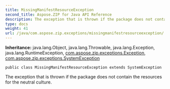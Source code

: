 ```yaml
---
title: MissingManifestResourceException
second_title: Aspose.ZIP for Java API Reference
description: The exception that is thrown if the package does not contain the resources for the neutral culture.
type: docs
weight: 41
url: /java/com.aspose.zip.exceptions/missingmanifestresourceexception/
---
```


**Inheritance:**
java.lang.Object, java.lang.Throwable, java.lang.Exception, java.lang.RuntimeException, [com.aspose.zip.exceptions.Exception](../../com.aspose.zip.exceptions/exception), [com.aspose.zip.exceptions.SystemException](../../com.aspose.zip.exceptions/systemexception)
```
public class MissingManifestResourceException extends SystemException
```

The exception that is thrown if the package does not contain the resources for the neutral culture.
